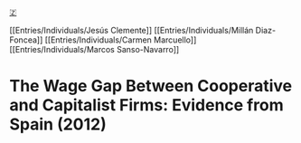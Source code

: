 [🇿](zotero://select/library/items/Z8EPA77F)

[[Entries/Individuals/Jesús Clemente]] [[Entries/Individuals/Millán Diaz-Foncea]] [[Entries/Individuals/Carmen Marcuello]] [[Entries/Individuals/Marcos Sanso-Navarro]] 
# The Wage Gap Between Cooperative and Capitalist Firms: Evidence from Spain (2012)

